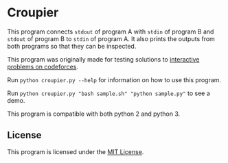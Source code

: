 # Croupier

This program connects `stdout` of program A with `stdin` of program B
and `stdout` of program B to `stdin` of program A.
It also prints the outputs from both programs so that they can be inspected.

This program was originally made for testing solutions to
[interactive problems on codeforces](http://codeforces.com/blog/entry/45307).

Run `python croupier.py --help` for information on how to use this program.

Run `python croupier.py "bash sample.sh" "python sample.py"` to see a demo.

This program is compatible with both python 2 and python 3.

## License

This program is licensed under the [MIT License](http://www.opensource.org/licenses/MIT).
